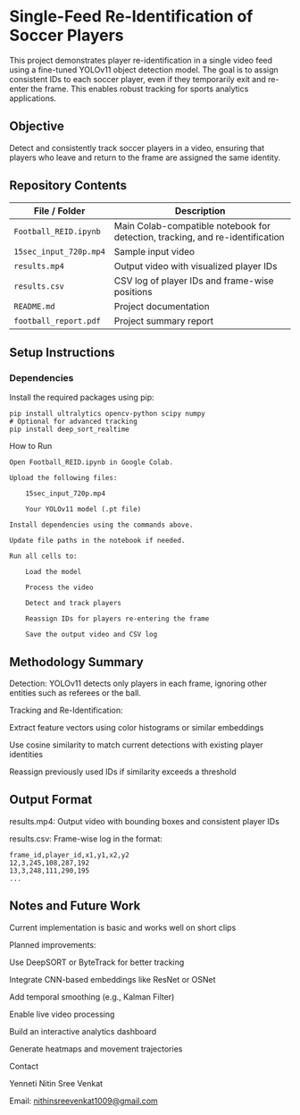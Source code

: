 # Single-Feed Re-Identification of Soccer Players

This project demonstrates player re-identification in a single video feed using a fine-tuned YOLOv11 object detection model. The goal is to assign consistent IDs to each soccer player, even if they temporarily exit and re-enter the frame. This enables robust tracking for sports analytics applications.

## Objective

Detect and consistently track soccer players in a video, ensuring that players who leave and return to the frame are assigned the same identity.

## Repository Contents

| File / Folder           | Description |
|-------------------------|-------------|
| `Football_REID.ipynb`   | Main Colab-compatible notebook for detection, tracking, and re-identification |
| `15sec_input_720p.mp4`  | Sample input video |
| `results.mp4`           | Output video with visualized player IDs |
| `results.csv`           | CSV log of player IDs and frame-wise positions |
| `README.md`             | Project documentation |
| `football_report.pdf`   | Project summary report |

## Setup Instructions

### Dependencies

Install the required packages using pip:

```
pip install ultralytics opencv-python scipy numpy
# Optional for advanced tracking
pip install deep_sort_realtime
```

How to Run

    Open Football_REID.ipynb in Google Colab.

    Upload the following files:

        15sec_input_720p.mp4

        Your YOLOv11 model (.pt file)

    Install dependencies using the commands above.

    Update file paths in the notebook if needed.

    Run all cells to:

        Load the model

        Process the video

        Detect and track players

        Reassign IDs for players re-entering the frame

        Save the output video and CSV log

## Methodology Summary
Detection: YOLOv11 detects only players in each frame, ignoring other entities such as referees or the ball.
    
Tracking and Re-Identification:
    
  Extract feature vectors using color histograms or similar embeddings
    
  Use cosine similarity to match current detections with existing player identities
    
  Reassign previously used IDs if similarity exceeds a threshold

## Output Format

results.mp4: Output video with bounding boxes and consistent player IDs

results.csv: Frame-wise log in the format:
```
frame_id,player_id,x1,y1,x2,y2
12,3,245,108,287,192
13,3,248,111,290,195
...
```
## Notes and Future Work

 Current implementation is basic and works well on short clips

Planned improvements:

  Use DeepSORT or ByteTrack for better tracking

  Integrate CNN-based embeddings like ResNet or OSNet

  Add temporal smoothing (e.g., Kalman Filter)

  Enable live video processing

  Build an interactive analytics dashboard

  Generate heatmaps and movement trajectories

Contact

Yenneti Nitin Sree Venkat

Email: nithinsreevenkat1009@gmail.com

        
